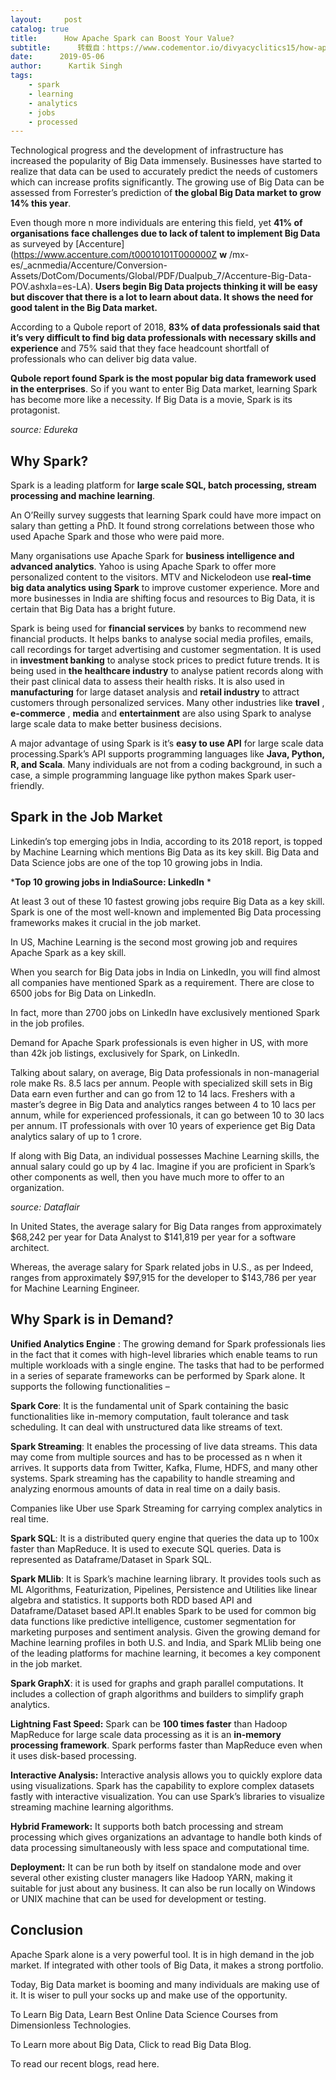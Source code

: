 ```yaml
---
layout:     post
catalog: true
title:      How Apache Spark can Boost Your Value?
subtitle:      转载自：https://www.codementor.io/divyacyclitics15/how-apache-spark-can-boost-your-value-upcj6wbvg
date:      2019-05-06
author:      Kartik Singh
tags:
    - spark
    - learning
    - analytics
    - jobs
    - processed
---
```


Technological progress and the development of infrastructure has increased the popularity of Big Data immensely. Businesses have started to realize that data can be used to accurately predict the needs of customers which can increase profits significantly. The growing use of Big Data can be assessed from Forrester’s prediction of **the global Big Data market to grow 14% this year**.

Even though more n more individuals are entering this field, yet **41% of organisations face challenges due to lack of talent to implement Big Data** as surveyed by [Accenture](https://www.accenture.com/t00010101T000000Z **w** /mx-es/_acnmedia/Accenture/Conversion-Assets/DotCom/Documents/Global/PDF/Dualpub_7/Accenture-Big-Data-POV.ashxla=es-LA). **Users begin Big Data projects thinking it will be easy but discover that there is a lot to learn about data. It shows the need for good talent in the Big Data market.**

According to a Qubole report of 2018, **83% of data professionals said that it’s very difficult to find big data professionals with necessary skills and experience** and 75% said that they face headcount shortfall of professionals who can deliver big data value.

**Qubole report found Spark is the most popular big data framework used in the enterprises**. So if you want to enter Big Data market, learning Spark has become more like a necessity. If Big Data is a movie, Spark is its protagonist.

*source: Edureka*

##  Why Spark?

Spark is a leading platform for **large scale SQL, batch processing, stream processing and machine learning**.

An O’Reilly survey suggests that learning Spark could have more impact on salary than getting a PhD. It found strong correlations between those who used Apache Spark and those who were paid more.

Many organisations use Apache Spark for **business intelligence and advanced analytics**. Yahoo is using Apache Spark to offer more personalized content to the visitors. MTV and Nickelodeon use **real-time big data analytics using Spark** to improve customer experience. More and more businesses in India are shifting focus and resources to Big Data, it is certain that Big Data has a bright future.

Spark is being used for **financial services** by banks to recommend new financial products. It helps banks to analyse social media profiles, emails, call recordings for target advertising and customer segmentation. It is used in **investment banking** to analyse stock prices to predict future trends. It is being used in **the healthcare industry** to analyse patient records along with their past clinical data to assess their health risks. It is also used in **manufacturing** for large dataset analysis and **retail industry** to attract customers through personalized services. Many other industries like **travel** , **e-commerce** , **media** and **entertainment** are also using Spark to analyse large scale data to make better business decisions.

A major advantage of using Spark is it’s **easy to use API** for large scale data processing.Spark’s API supports programming languages like **Java, Python, R, and Scala**. Many individuals are not from a coding background, in such a case, a simple programming language like python makes Spark user-friendly.

##  Spark in the Job Market

Linkedin’s top emerging jobs in India, according to its 2018 report, is topped by Machine Learning which mentions Big Data as its key skill. Big Data and Data Science jobs are one of the top 10 growing jobs in India.

***Top 10 growing jobs in IndiaSource: LinkedIn** *

At least 3 out of these 10 fastest growing jobs require Big Data as a key skill. Spark is one of the most well-known and implemented Big Data processing frameworks makes it crucial in the job market.

In US, Machine Learning is the second most growing job and requires Apache Spark as a key skill.

When you search for Big Data jobs in India on LinkedIn, you will find almost all companies have mentioned Spark as a requirement. There are close to 6500 jobs for Big Data on LinkedIn.

In fact, more than 2700 jobs on LinkedIn have exclusively mentioned Spark in the job profiles.

Demand for Apache Spark professionals is even higher in US, with more than 42k job listings, exclusively for Spark, on LinkedIn.

Talking about salary, on average, Big Data professionals in non-managerial role make Rs. 8.5 lacs per annum. People with specialized skill sets in Big Data earn even further and can go from 12 to 14 lacs. Freshers with a master’s degree in Big Data and analytics ranges between 4 to 10 lacs per annum, while for experienced professionals, it can go between 10 to 30 lacs per annum. IT professionals with over 10 years of experience get Big Data analytics salary of up to 1 crore.

If along with Big Data, an individual possesses Machine Learning skills, the annual salary could go up by 4 lac. Imagine if you are proficient in Spark’s other components as well, then you have much more to offer to an organization.

*source: Dataflair*

In United States, the average salary for Big Data ranges from approximately $68,242 per year for Data Analyst to $141,819 per year for a software architect.

Whereas, the average salary for Spark related jobs in U.S., as per Indeed, ranges from approximately $97,915 for the developer to $143,786 per year for Machine Learning Engineer.

##  Why Spark is in Demand?

**Unified Analytics Engine** : The growing demand for Spark professionals lies in the fact that it comes with high-level libraries which enable teams to run multiple workloads with a single engine. The tasks that had to be performed in a series of separate frameworks can be performed by Spark alone. It supports the following functionalities –


**Spark Core**: It is the fundamental unit of Spark containing the basic functionalities like in-memory computation, fault tolerance and task scheduling. It can deal with unstructured data like streams of text.


**Spark Streaming**: It enables the processing of live data streams. This data may come from multiple sources and has to be processed as n when it arrives. It supports data from Twitter, Kafka, Flume, HDFS, and many other systems. Spark streaming has the capability to handle streaming and analyzing enormous amounts of data in real time on a daily basis.


Companies like Uber use Spark Streaming for carrying complex analytics in real time.


**Spark SQL**: It is a distributed query engine that queries the data up to 100x faster than MapReduce. It is used to execute SQL queries. Data is represented as Dataframe/Dataset in Spark SQL.


**Spark MLlib**: It is Spark’s machine learning library. It provides tools such as ML Algorithms, Featurization, Pipelines, Persistence and Utilities like linear algebra and statistics. It supports both RDD based API and Dataframe/Dataset based API.It enables Spark to be used for common big data functions like predictive intelligence, customer segmentation for marketing purposes and sentiment analysis. Given the growing demand for Machine learning profiles in both U.S. and India, and Spark MLlib being one of the leading platforms for machine learning, it becomes a key component in the job market.


**Spark GraphX**: it is used for graphs and graph parallel computations. It includes a collection of graph algorithms and builders to simplify graph analytics.


**Lightning Fast Speed:** Spark can be **100 times faster** than Hadoop MapReduce for large scale data processing as it is an **in-memory processing framework**. Spark performs faster than MapReduce even when it uses disk-based processing.

**Interactive Analysis:** Interactive analysis allows you to quickly explore data using visualizations. Spark has the capability to explore complex datasets fastly with interactive visualization. You can use Spark’s libraries to visualize streaming machine learning algorithms.

**Hybrid Framework:** It supports both batch processing and stream processing which gives organizations an advantage to handle both kinds of data processing simultaneously with less space and computational time.

**Deployment:** It can be run both by itself on standalone mode and over several other existing cluster managers like Hadoop YARN, making it suitable for just about any business. It can also be run locally on Windows or UNIX machine that can be used for development or testing.

##  Conclusion

Apache Spark alone is a very powerful tool. It is in high demand in the job market. If integrated with other tools of Big Data, it makes a strong portfolio.

Today, Big Data market is booming and many individuals are making use of it. It is wiser to pull your socks up and make use of the opportunity.

To Learn Big Data, Learn Best Online Data Science Courses from Dimensionless Technologies.

To Learn more about Big Data, Click to read Big Data Blog.

To read our recent blogs, read here.
